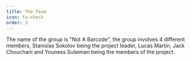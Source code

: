 ```yaml
---
title: The Team
icon: fa-check
order: 3
---
```


The name of the group is "Not A Barcode", the group involves 4 different members, Stanislas Sokolov being the project leader, Lucas Martin, Jack Chouchani and Youness Suleiman being the members of the project.